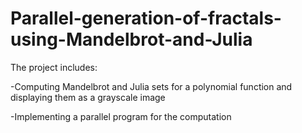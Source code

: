 # Parallel-generation-of-fractals-using-Mandelbrot-and-Julia

The project includes:

  -Computing Mandelbrot and Julia sets for a polynomial function and displaying them as a grayscale image
  
  -Implementing a parallel program for the computation

